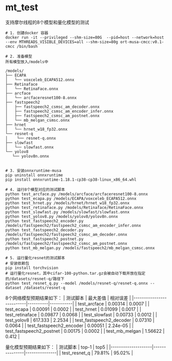 # mt_test

支持摩尔线程的8个模型和量化模型的测试

```shell
# 1. 创建docker 容器
docker run -it --privileged --shm-size=80G  --pid=host --network=host --env MTHREADS_VISIBLE_DEVICES=all --shm-size=80g ort-musa-cmcc:v0.1-cmcc /bin/bash

# 2. 准备模型
所有模型放入/models中

/models/
├── ECAPA
│   └── voxceleb_ECAPA512.onnx
├── Retinaface
│   └── RetinaFace.onnx
├── arcface
│   └── arcfaceresnet100-8.onnx
├── fastspeech2
│   ├── fastspeech2_csmsc_am_decoder.onnx
│   ├── fastspeech2_csmsc_am_encoder_infer.onnx
│   ├── fastspeech2_csmsc_am_postnet.onnx
│   └── mb_melgan_csmsc.onnx
├── hrnet
│   └── hrnet_w18_fp32.onnx
└── resnet-q
│    └── resnet-q.onnx
├── slowfast
│   └── slowfast.onnx
└── yolov8
   └── yolov8n.onnx


# 3. 安装onnxruntime-musa
pip uninstall onnxruntime
pip install onnxruntime-1.18.1-cp38-cp38-linux_x86_64.whl 

# 4. 运行8个模型对应的测试脚本
python test_arcface.py /models/arcface/arcfaceresnet100-8.onnx
python test_ecapa.py /models/ECAPA/voxceleb_ECAPA512.onnx
python test_hrnet.py /models/hrnet/hrnet_w18_fp32.onnx
python test_retinaface.py /models/Retinaface/RetinaFace.onnx
python test_slowfast.py /models/slowfast/slowfast.onnx
python test_yolov8.py /models/yolov8/yolov8n.onnx
python test_fastspeech2_encoder.py /models/fastspeech2/fastspeech2_csmsc_am_encoder_infer.onnx
python test_fastspeech2_decoder.py /models/fastspeech2/fastspeech2_csmsc_am_decoder.onnx
python test_fastspeech2_postnet.py /models/fastspeech2/fastspeech2_csmsc_am_postnet.onnx
python test_mb_melgan.py /models/fastspeech2/mb_melgan_csmsc.onnx

# 5. 运行量化resnet的测试脚本
# 安装依赖包
pip install torchvision
# 运行量化resnet，其中cifar-100-python.tar.gz会被自动下载并放在指定的/datasets/resnet-q/路径下
python test_resnet_q.py --model /models/resnet-q/resnet-q.onnx --dataset /datasets/resnet-q
```

8个网络模型预期结果如下：
| 测试脚本                  | 最大差值  | 相对误差  |
|--------------------------|----------|-----------|
| test_arcface             | 0.00314  | 0.0007    |
| test_ecapa               | 0.00091  | 0.0002    |
| test_hrnet               | 0.01099  | 0.0017    |
| test_retinaface          | 0.09877  | 0.0068    |
| test_slowfast            | 0.00733  | 0.0012    |
| test_yolov8              | 617.333  | 2.2534    |
| test_fastspeech2_decoder | 0.07310  | 0.0064    |
| test_fastspeech2_encoder | 0.00051  | 2.24e-05  |
| test_fastspeech2_postnet | 0.00175  | 0.0002    |
| test_mb_melgan           | 1.56622  | 0.412     |


量化模型预期结果如下：
| 测试脚本            | top-1         | top5          |
|--------------------|---------------|---------------|
| test_resnet_q      |   79.81%      |     95.02%     |
